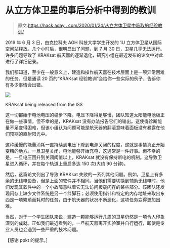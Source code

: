# 从立方体卫星的事后分析中得到的教训

> 原文:[https://hack aday . com/2020/01/24/从立方体卫星中吸取的经验教训/](https://hackaday.com/2020/01/24/lessons-learned-from-a-cubesat-postmortem/)

2019 年 6 月 3 日，由克拉科夫 AGH 科技大学学生开发的 1U 立方体卫星从国际空间站释放。几个小时后，很明显出了问题，到 7 月 30 日，卫星几乎无法运行。许多问题导致了 KRAKsat 航天器的逐渐退化，研究小组在最近发布的论文中对此进行了详细记录。

我们都知道，至少在一般意义上，建造和操作航天器在技术层面上是一项异常困难的任务。但是通读 20 页的“KRAKsat 经验教训”会给你一些实际的例子，告诉你有多少事情会出错。

[![](../Images/c945b9e450bf5f0071dbce262e40d264.png)](https://hackaday.com/wp-content/uploads/2020/01/kraksat_detail.jpg)

KRAKsat being released from the ISS

这一切都始于电池电压的稳步下降。电压下降得足够慢，团队知道太阳能电池板正在做一些事情，但不幸的是，KRAKsat 没有办法报告它们的输出。这使得诊断能量不足变得困难，但该小组认为问题可能是航天器的翻滚意味着面板没有暴露在他们预期的直射阳光中。

这种缓慢的能量消耗一直持续到电压下降到电源关闭的程度，这就是事情真正开始变糟的地方。一旦卫星关闭，电池能够开始充电，这通常是一件好事。但不幸的是，一旦电压回升到关闭阈值以上，KRAKsat 就没有保持断电的机制。这导致卫星进入循环，并在每个轨道上重启多达 150 次(大约 90 分钟)。

然后，这篇论文列出了导致 KRAKsat 失败的一系列其他问题。例如，卫星上有多余的无线电设备，但是上面的软件并不相同。当他们需要切换到辅助无线电时，他们发现其软件中的一个小故障意味着它无法访问板载闪存的某些部分。该团队还发现闪存上缺少文件系统是另一个绊脚石；必须使用指针和特定的内存地址来取出东西是一项繁琐而耗时的任务，由于航天器的状况不断恶化，这项任务变得更加困难。

当然，对于一个学生团队来说，建造一颗能够运行几周的卫星仍然是一项令人印象深刻的成就。正如我们最近看到的，一旦航天器离开实验室并自行运行，即使是专业人员也会遇到一些严重的技术问题。

【感谢 ppkt 的提示。]